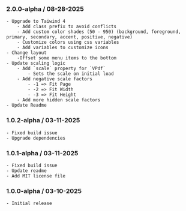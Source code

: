 ### 2.0.0-alpha / 08-28-2025

    - Upgrade to Taiwind 4
        - Add class prefix to avoid conflicts
        - Add custom color shades (50 - 950) (background, foreground, primary, secondary, accent, positive, negative)
        - Customize colors using css variables
        - Add variables to customize icons
    - Change layout
        -Offset some menu items to the bottom
    - Update scaling logic
        - Add `scale` property for `VPdf`
            - Sets the scale on initial load
        - Add negative scale factors
            - -1 => Fit Page
            - -2 => Fit Width
            - -3 => Fit Height
        - Add more hidden scale factors
    - Update Readme

### 1.0.2-alpha / 03-11-2025

    - Fixed build issue
    - Upgrade dependencies

### 1.0.1-alpha / 03-11-2025

    - Fixed build issue
    - Update readme
    - Add MIT license file

### 1.0.0-alpha / 03-10-2025

    - Initial release
